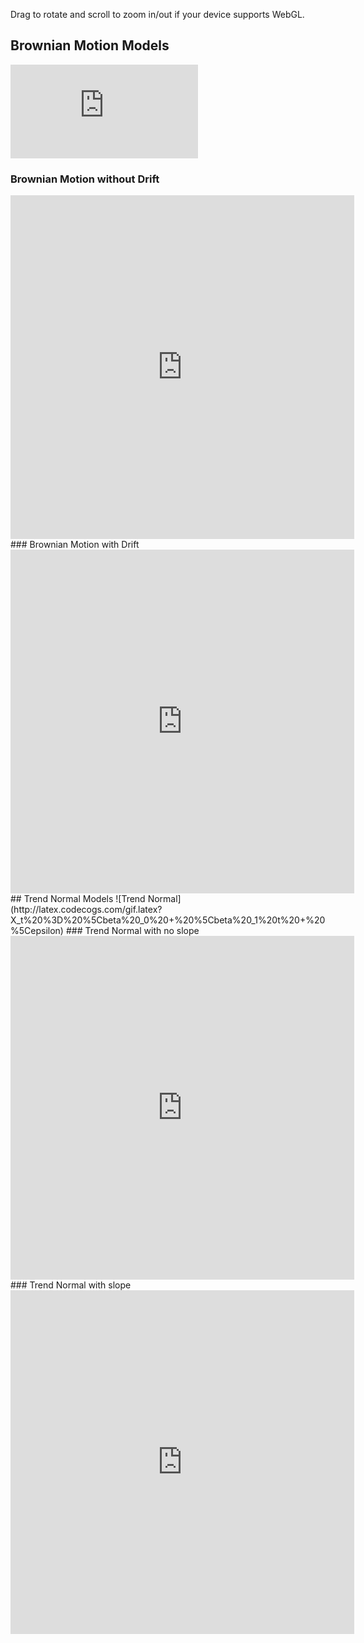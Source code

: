 
Drag to rotate and scroll to zoom in/out if your device supports WebGL.

## Brownian Motion Models
![Brownian Motion](http://latex.codecogs.com/gif.latex?X_t%20%3D%20%5Cmu%20t%20&plus;%20%5Csigma%20W_t)

### Brownian Motion without Drift
<iframe height="550" width="550" frameBorder="0" src="https://shawenyao.github.io/Brownian_Motion_Visualization/webGL/bm1.html"></iframe>
### Brownian Motion with Drift
<iframe height="550" width="550" frameBorder="0" src="https://shawenyao.github.io/Brownian_Motion_Visualization/webGL/bm2.html"></iframe>
## Trend Normal Models
![Trend Normal](http://latex.codecogs.com/gif.latex?X_t%20%3D%20%5Cbeta%20_0%20&plus;%20%5Cbeta%20_1%20t%20&plus;%20%5Cepsilon)
### Trend Normal with no slope
<iframe height="550" width="550" frameBorder="0" src="https://shawenyao.github.io/Brownian_Motion_Visualization/webGL/tn1.html"></iframe>
### Trend Normal with slope
<iframe height="550" width="550" frameBorder="0" src="https://shawenyao.github.io/Brownian_Motion_Visualization/webGL/tn2.html"></iframe>
